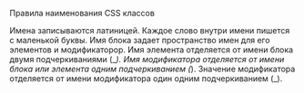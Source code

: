 Правила наименования CSS классов

Имена записываются латиницей. Каждое слово внутри имени пишется с маленькой буквы. Имя блока задает пространство имен для его элементов и модификаторор. Имя элемента отделяется от имени блока двумя подчеркиваниями (\__). Имя модификатора отделяется от имени блока или элемента одним подчеркиванием (_). Значение модификатора отделяется от имени модификатора один одним подчеркиванием (\_).

<!--

.block /_ Блок _/
.block__element /_ Элемент _/
.block_modifier /* Модификатор для Блока\_/
.block__element_modifier /* Модификатор для Элемента \_/

-->
